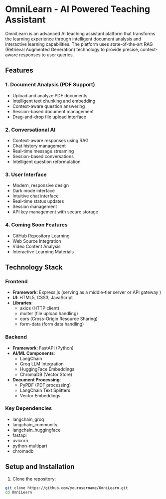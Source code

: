 # OmniLearn - AI Powered Teaching Assistant

OmniLearn is an advanced AI teaching assistant platform that transforms the learning experience through intelligent document analysis and interactive learning capabilities. The platform uses state-of-the-art RAG (Retrieval Augmented Generation) technology to provide precise, context-aware responses to user queries.

## Features

### 1. Document Analysis (PDF Support)
- Upload and analyze PDF documents
- Intelligent text chunking and embedding
- Context-aware question answering
- Session-based document management
- Drag-and-drop file upload interface

### 2. Conversational AI
- Context-aware responses using RAG
- Chat history management
- Real-time message streaming
- Session-based conversations
- Intelligent question reformulation

### 3. User Interface
- Modern, responsive design
- Dark mode interface
- Intuitive chat interface
- Real-time status updates
- Session management
- API key management with secure storage

### 4. Coming Soon Features
- GitHub Repository Learning
- Web Source Integration
- Video Content Analysis
- Interactive Learning Materials

## Technology Stack

### Frontend
- **Framework**: Express.js (serving as a middle-tier server or API gateway )
- **UI**: HTML5, CSS3, JavaScript
- **Libraries**:
  - axios (HTTP client)
  - multer (file upload handling)
  - cors (Cross-Origin Resource Sharing)
  - form-data (form data handling)

### Backend
- **Framework**: FastAPI (Python)
- **AI/ML Components**:
  - LangChain
  - Groq LLM Integration
  - HuggingFace Embeddings
  - ChromaDB (Vector Store)
- **Document Processing**:
  - PyPDF (PDF processing)
  - LangChain Text Splitters
  - Vector Embeddings

### Key Dependencies
- langchain_groq
- langchain_community
- langchain_huggingface
- fastapi
- uvicorn
- python-multipart
- chromadb

## Setup and Installation

1. Clone the repository:
```bash
git clone https://github.com/yourusername/OmniLearn.git
cd OmniLearn
